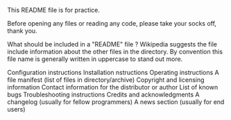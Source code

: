<!-- I was surprised that comments don't show up on the github "preview" of this README unless you edit the file. -->
This README file is for practice.

Before opening any files or reading any code, please take your socks off, thank you.

<!-- Introduction -->
What should be included in a "README" file ? Wikipedia suggests the file include information about the other files in the directory. By convention this file name is generally written in uppercase to stand out more.

<!-- Contents to inclue  -->

Configuration instructions
Installation nstructions
Operating instructions
A file manifest (list of files in directory/archive)
Copyright and licensing information
Contact information for the distributor or author
List of known bugs
Troubleshooting instructions
Credits and acknowledgments 
A changelog (usually for fellow programmers)
A news section (usually for end users)